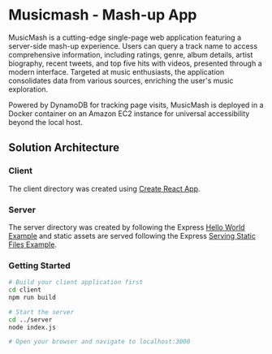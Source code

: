 # Musicmash - Mash-up App

MusicMash is a cutting-edge single-page web application featuring a server-side mash-up experience. Users can query a track name to access comprehensive information, including ratings, genre, album details, artist biography, recent tweets, and top five hits with videos, presented through a modern interface. Targeted at music enthusiasts, the application consolidates data from various sources, enriching the user's music exploration.

Powered by DynamoDB for tracking page visits, MusicMash is deployed in a Docker container on an Amazon EC2 instance for universal accessibility beyond the local host. 

## Solution Architecture 

### Client
The client directory was created using [Create React App](https://reactjs.org/docs/create-a-new-react-app.html). 

### Server
The server directory was created by following the Express [Hello World Example](https://expressjs.com/en/starter/hello-world.html) and static assets are served following the Express [Serving Static Files Example](https://expressjs.com/en/starter/static-files.html). 


### Getting Started
``` bash
# Build your client application first
cd client
npm run build

# Start the server
cd ../server
node index.js

# Open your browser and navigate to localhost:3000
```
